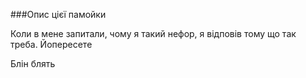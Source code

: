###Опис цієї памойки

Коли в мене запитали, чому я такий нефор, я відповів тому що так треба.
Йопересете

Блін блять
